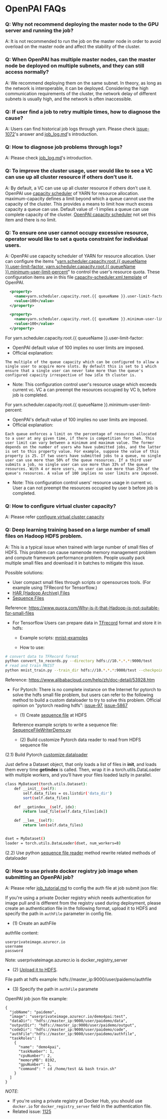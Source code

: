 # OpenPAI FAQs

### Q: Why not recommend deploying the master node to the GPU server and running the job? 

A: It is not recommended to run the job on the master node in order to avoid overload on the master node and affect the stability of the cluster.

### Q: When OpenPAI has multiple master nodes, can the master node be deployed on multiple subnets, and they can still access normally?

A: We recommend deploying them on the same subnet. In theory, as long as the network is interoperable, it can be deployed. Considering the high communication requirements of the cluster, the network delay of different subnets is usually high, and the network is often inaccessible.

### Q: If user find a job to retry multiple times, how to diagnose the cause?

A: Users can find historical job logs through yarn. Please check [issue-1072](https://github.com/Microsoft/pai/issues/1072)'s answer and [job_log.md](./job_log.md)'s introduction.

### Q: How to diagnose job problems through logs?

A: Please check [job_log.md](./job_log.md)'s introduction.

### Q: To improve the cluster usage, user would like to see a VC can use up all cluster resource if others don’t use it.

A: By default, a VC can use up all cluster resource if others don’t use it. OpenPAI use [capacity scheduler](https://hadoop.apache.org/docs/r1.2.1/capacity_scheduler.html) of YARN for resource allocation. maximum-capacity defines a limit beyond which a queue cannot use the capacity of the cluster. This provides a means to limit how much excess capacity a queue can use. Default value of -1 implies a queue can use complete capacity of the cluster. [OpenPAI capacity scheduler](../pai-management/bootstrap/hadoop-resource-manager/hadoop-resource-manager-configuration/capacity-scheduler.xml.template) not set this item and there is no limit. 

### Q: To ensure one user cannot occupy excessive resource, operator would like to set a quota constraint for individual users. 

A: OpenPAI use capacity scheduler of YARN for resource allocation. User can configure the items "[yarn.scheduler.capacity.root.{{ queueName }}.user-limit-factor, yarn.scheduler.capacity.root.{{ queueName }}.minimum-user-limit-percent](https://hadoop.apache.org/docs/r1.2.1/capacity_scheduler.html)" to control the user's resource quota. These configuration items are in this file [capacity-scheduler.xml.template](../pai-management/bootstrap/hadoop-resource-manager/hadoop-resource-manager-configuration/capacity-scheduler.xml.template) of OpenPAI.

```xml
  <property>
    <name>yarn.scheduler.capacity.root.{{ queueName }}.user-limit-factor</name>
    <value>100</value>
  </property>

  <property>
    <name>yarn.scheduler.capacity.root.{{ queueName }}.minimum-user-limit-percent</name>
    <value>100</value>
  </property>
```

For yarn.scheduler.capacity.root.{{ queueName }}.user-limit-factor:
- OpenPAI default value of 100 implies no user limits are imposed.
- Official explanation:

```
The multiple of the queue capacity which can be configured to allow a single user to acquire more slots. By default this is set to 1 which ensure that a single user can never take more than the queue's configured capacity irrespective of how idle th cluster is.
```

- Note: This configuration control user's resource usage which exceeds current vc. VC a can preempt the resources occupied by VC b, before job is completed.

For yarn.scheduler.capacity.root.{{ queueName }}.minimum-user-limit-percent:
- OpenPAI's default value of 100 implies no user limits are imposed.
- Official explanation:

```
Each queue enforces a limit on the percentage of resources allocated to a user at any given time, if there is competition for them. This user limit can vary between a minimum and maximum value. The former depends on the number of users who have submitted jobs, and the latter is set to this property value. For example, suppose the value of this property is 25. If two users have submitted jobs to a queue, no single user can use more than 50% of the queue resources. If a third user submits a job, no single user can use more than 33% of the queue resources. With 4 or more users, no user can use more than 25% of the queue's resources. A value of 100 implies no user limits are imposed.
```

- Note:  This configuration control users' resource usage in current vc. User a can not preempt the resources occupied by user b before job is completed. 

### Q: How to configure virtual cluster capacity? 

A: Please refer [configure virtual cluster capacity](../pai-management/doc/how-to-write-pai-configuration.md#configure_vc_capacity)

### Q: Deep learning training based on a large number of small files on Hadoop HDFS problem.

A: This is a typical issue when trained with large number of small files of HDFS. This problem can cause namenode memory management problem and compute framework performance problem. People usually pack multiple small files and download it in batches to mitigate this issue. 

Possible solutions: 
- User compact small files through scripts or opensources tools. (For example using TFRecord for Tensorflow.)
- [HAR (Hadoop Archive) Files](https://hadoop.apache.org/docs/r1.2.1/hadoop_archives.html)
- [Sequence Files](https://wiki.apache.org/hadoop/SequenceFile) 

Reference:
https://www.quora.com/Why-is-it-that-Hadoop-is-not-suitable-for-small-files

- For Tensorflow
Users can prepare data in [TFrecord](https://www.tensorflow.org/api_guides/python/python_io) format and store it in hdfs:

  - Example scripts: [mnist-examples](https://github.com/cheyang/mnist-examples)

  - How to use:
``` bash
# convert data to TFRecord format
python convert_to_records.py --directory hdfs://10.*.*.*:9000/test
# read and train MNIST
python mnist_train.py --train_dir hdfs://10.*.*.*:9000/test --checkpoint_dir hdfs://10.*.*.*:9000/checkpoint
```

Reference: https://www.alibabacloud.com/help/zh/doc-detail/53928.htm

- For Pytorch:
There is no complete instance on the Internet for pytorch to solve the hdfs small file problem, but users can refer to the following method to build a custom dataloader to try to solve this problem. Official opinion on "pytorch reading hdfs": [issue-97](https://github.com/chainer/chainermn/issues/97), [issue-5867](https://github.com/pytorch/pytorch/issues/5867)

  - (1) Create [sequence file](https://wiki.apache.org/hadoop/SequenceFile) at HDFS
  
  Reference example scripts to write a sequence file: [SequenceFileWriterDemo.py](https://github.com/matteobertozzi/Hadoop/blob/master/python-hadoop/examples/SequenceFileWriterDemo.py)
  
  - (2) Build customize Pytorch data reader to read from HDFS sequence file
  
(2.1) Build Pytorch [customize dataloader](https://discuss.pytorch.org/t/loading-huge-data-functionality/346/2)
  
  Just define a Dataset object, that only loads a list of files in __init__, and loads them every time __getindex__ is called. Then, wrap it in a torch.utils.DataLoader with multiple workers, and you’ll have your files loaded lazily in parallel.

``` bash
class MyDataset(torch.utils.Dataset):
    def __init__(self):
        self.data_files = os.listdir('data_dir')
        sort(self.data_files)

    def __getindex__(self, idx):
        return load_file(self.data_files[idx])

    def __len__(self):
        return len(self.data_files)


dset = MyDataset()
loader = torch.utils.DataLoader(dset, num_workers=8)
``` 

(2.2) Use python [sequence file reader](https://github.com/matteobertozzi/Hadoop/blob/master/python-hadoop/examples/SequenceFileReader.py) method rewrite related methods of dataloader 


### Q: How to use private docker registry job image when submitting an OpenPAI job? 

A: Please refer [job_tutorial.md](./job_tutorial.md) to config the auth file at job submit json file:

If you're using a private Docker registry which needs authentication for image pull and is different from the registry used during deployment,
please create an authentication file in the following format, upload it to HDFS and specify the path in `authFile` parameter in config file.

- (1) Create an authFile

authfile content:

```
userprivateimage.azurecr.io
username
password
```

Note: userprivateimage.azurecr.io is docker_registry_server

- (2) [Upload it to HDFS](../pai-management/doc/hdfs.md#WebHDFS). 

File path at hdfs example: hdfs://master_ip:9000/user/paidemo/authfile

- (3) Specify the path in `authFile` paramete 

OpenPAI job json file example:

```
{
  "jobName": "paidemo",
  "image": "userprivateimage.azurecr.io/demo4pai:test",
  "dataDir": "hdfs://master_ip:9000/user/paidemo/data", 
  "outputDir": "hdfs://master_ip:9000/user/paidemo/output", 
  "codeDir": "hdfs://master_ip:9000/user/paidemo/code", 
  "authFile":"hdfs://master_ip:9000/user/paidemo/authfile",
  "taskRoles": [
    {
      "name": "demo4pai",
      "taskNumber": 1,
      "cpuNumber": 2,
      "memoryMB": 8192,
      "gpuNumber": 1,
      "command": " cd /home/test && bash train.sh"
    }
  ]
}
```

*NOTE*: 
- If you're using a private registry at Docker Hub, you should use `docker.io` for `docker_registry_server` field in the authentication file.
- Related issue: [1125](https://github.com/Microsoft/pai/issues/1215)
